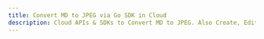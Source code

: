 ---title: Convert MD to JPEG via Go SDK in Clouddescription: Cloud APIs & SDKs to Convert MD to JPEG. Also Create, Edit & Render Microsoft Word & OpenOffice documents in the Cloud.---